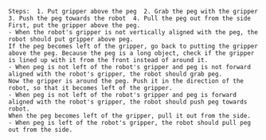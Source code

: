 
    Steps:  1. Put gripper above the peg  2. Grab the peg with the gripper  3. Push the peg towards the robot  4. Pull the peg out from the side
    First, put the gripper above the peg.
    - When the robot's gripper is not vertically aligned with the peg, the robot should put gripper above peg.
    If the peg becomes left of the gripper, go back to putting the gripper above the peg. Because the peg is a long object, check if the gripper is lined up with it from the front instead of around it.
    - When peg is not left of the robot's gripper and peg is not forward aligned with the robot's gripper, the robot should grab peg.
    Now the gripper is around the peg. Push it in the direction of the robot, so that it becomes left of the gripper.
    - When peg is not left of the robot's gripper and peg is forward aligned with the robot's gripper, the robot should push peg towards robot.
    When the peg becomes left of the gripper, pull it out from the side.
    - When peg is left of the robot's gripper, the robot should pull peg out from the side.